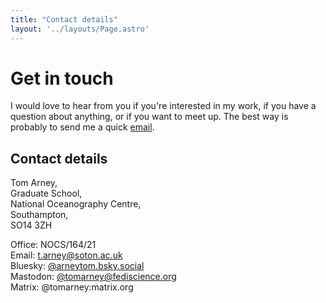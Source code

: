 ```yaml
---
title: "Contact details"
layout: '../layouts/Page.astro'
---
```


# Get in touch

I would love to hear from you if you're interested in my work, if you have a question about anything, or if you want to meet up. The best way is probably to send me a quick [email](mailto:t.arney@soton.ac.uk).

## Contact details

Tom Arney,\
Graduate School,\
National Oceanography Centre,\
Southampton,\
SO14 3ZH

Office: NOCS/164/21\
Email: [t.arney@soton.ac.uk](mailto:t.arney@soton.ac.uk)\
Bluesky: [@arneytom.bsky.social](https://bsky.app/profile/tomarney.com)\
Mastodon: [@tomarney@fediscience.org](https://fediscience.org/@tomarney)\
Matrix: @tomarney:matrix.org
